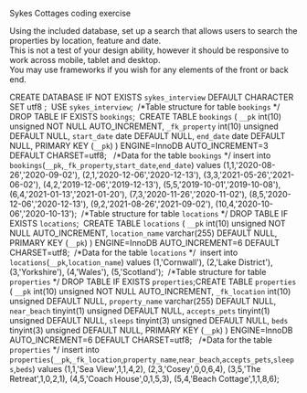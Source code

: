 Sykes Cottages coding exercise

Using the included database, set up a search that allows users to search the properties by location, feature and date.  
This is not a test of your design ability, however it should be responsive to work across mobile, tablet and desktop.  
You may use frameworks if you wish for any elements of the front or back end.


CREATE DATABASE  IF NOT EXISTS `sykes_interview` DEFAULT CHARACTER SET utf8 ;
​
USE `sykes_interview`;
​
/*Table structure for table `bookings` */
DROP TABLE IF EXISTS `bookings`;
​
CREATE TABLE `bookings` (
  `__pk` int(10) unsigned NOT NULL AUTO_INCREMENT,
  `_fk_property` int(10) unsigned DEFAULT NULL,
  `start_date` date DEFAULT NULL,
  `end_date` date DEFAULT NULL,
  PRIMARY KEY (`__pk`)
) ENGINE=InnoDB AUTO_INCREMENT=3 DEFAULT CHARSET=utf8;
​
​
/*Data for the table `bookings` */
insert  into `bookings`(`__pk`,`_fk_property`,`start_date`,`end_date`) values
	(1,1,'2020-08-26','2020-09-02'),
	(2,1,'2020-12-06','2020-12-13'),
	(3,3,'2021-05-26','2021-06-02'),
	(4,2,'2019-12-06','2019-12-13'),
	(5,5,'2019-10-01','2019-10-08'),
	(6,4,'2021-01-13','2021-01-20'),
	(7,3,'2020-11-26','2020-11-02'),
	(8,5,'2020-12-06','2020-12-13'),
	(9,2,'2021-08-26','2021-09-02'),
	(10,4,'2020-10-06','2020-10-13');
​
​
/*Table structure for table `locations` */
DROP TABLE IF EXISTS `locations`;
​
CREATE TABLE `locations` (
  `__pk` int(10) unsigned NOT NULL AUTO_INCREMENT,
  `location_name` varchar(255) DEFAULT NULL,
  PRIMARY KEY (`__pk`)
) ENGINE=InnoDB AUTO_INCREMENT=6 DEFAULT CHARSET=utf8;
​
/*Data for the table `locations` */
​
insert  into `locations`(`__pk`,`location_name`) values
	(1,'Cornwall'),
	(2,'Lake District'),
	(3,'Yorkshire'),
	(4,'Wales'),
	(5,'Scotland');
​
/*Table structure for table `properties` */
DROP TABLE IF EXISTS `properties`;
​
CREATE TABLE `properties` (
  `__pk` int(10) unsigned NOT NULL AUTO_INCREMENT,
  `_fk_location` int(10) unsigned DEFAULT NULL,
  `property_name` varchar(255) DEFAULT NULL,
  `near_beach` tinyint(1) unsigned DEFAULT NULL,
  `accepts_pets` tinyint(1) unsigned DEFAULT NULL,
  `sleeps` tinyint(3) unsigned DEFAULT NULL,
  `beds` tinyint(3) unsigned DEFAULT NULL,
  PRIMARY KEY (`__pk`)
) ENGINE=InnoDB AUTO_INCREMENT=6 DEFAULT CHARSET=utf8;
​
​
/*Data for the table `properties` */
insert  into `properties`(`__pk`,`_fk_location`,`property_name`,`near_beach`,`accepts_pets`,`sleeps`,`beds`) values
	(1,1,'Sea View',1,1,4,2),
	(2,3,'Cosey',0,0,6,4),
	(3,5,'The Retreat',1,0,2,1),
	(4,5,'Coach House',0,1,5,3),
	(5,4,'Beach Cottage',1,1,8,6);
